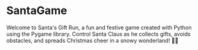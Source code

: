 # SantaGame
Welcome to Santa's Gift Run, a fun and festive game created with Python using the Pygame library. Control Santa Claus as he collects gifts, avoids obstacles, and spreads Christmas cheer in a snowy wonderland! 🎅🎄
